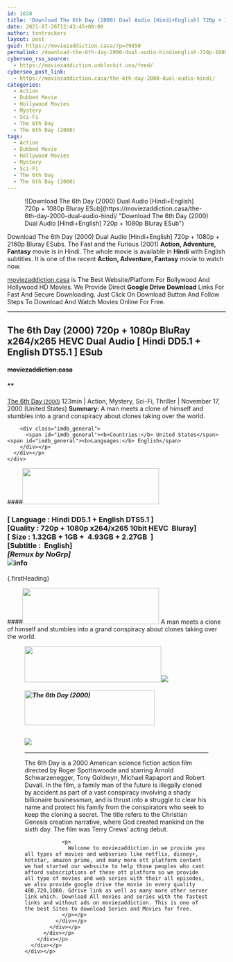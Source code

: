 ```yaml
---
id: 1638
title: 'Download The 6th Day (2000) Dual Audio [Hindi+English] 720p + 1080p Bluray ESub'
date: 2021-07-26T12:43:45+00:00
author: tentrockers
layout: post
guid: https://moviezaddiction.casa/?p=79450
permalink: /download-the-6th-day-2000-dual-audio-hindienglish-720p-1080p-bluray-esub/
cyberseo_rss_source:
  - https://moviezaddiction.unblockit.uno/feed/
cyberseo_post_link:
  - https://moviezaddiction.casa/the-6th-day-2000-dual-audio-hindi/
categories:
  - Action
  - Dubbed Movie
  - Hollywood Movies
  - Mystery
  - Sci-Fi
  - The 6th Day
  - The 6th Day (2000)
tags:
  - Action
  - Dubbed Movie
  - Hollywood Movies
  - Mystery
  - Sci-Fi
  - The 6th Day
  - The 6th Day (2000)
---
```

<figure class="entry-thumbnail">![Download The 6th Day (2000) Dual Audio [Hindi+English] 720p + 1080p Bluray ESub](https://moviezaddiction.casa/the-6th-day-2000-dual-audio-hindi/ "Download The 6th Day (2000) Dual Audio [Hindi+English] 720p + 1080p Bluray ESub") </figure> 

Download The 6th Day (2000) Dual Audio [Hindi+English] 720p + 1080p + 2160p Bluray ESubs. The Fast and the Furious (2001) **Action, Adventure, Fantasy** movie is in Hindi. The whole movie is available in **Hindi** with English subtitles. It is one of the recent **Action, Adventure, Fantasy** movie to watch now.

[moviezaddiction.casa](https://moviezaddiction.casa) is The Best Website/Platform For Bollywood And Hollywood HD Movies. We Provide Direct **Google Drive Download** Links For Fast And Secure Downloading. Just Click On Download Button And Follow Steps To Download And Watch Movies Online For Free.

* * *

## <span>The 6th Day (2000) 720p + 1080p BluRay x264/x265 HEVC Dual Audio [ Hindi DD5.1 + English DTS5.1 ] ESub</span>

#### <span>~~moviezaddiction.casa~~</span>

#### **</p> 

<div class="imdb_container">
  <div>
    <div class="imdb_dark">
      <div class="imdb_right">
        <span id="movie_title"><a href="https://www.imdb.com/title/tt0216216" target="_blank" rel="noopener">The 6th Day<small> (2000)</small></a></span> <span id="genres">123min | Action, Mystery, Sci-Fi, Thriller | November 17, 2000 (United States)</span> <span id="summary"><b>Summary: </b>A man meets a clone of himself and stumbles into a grand conspiracy about clones taking over the world.</span> </p> 
        
        <div class="imdb_general">
          <span id="imdb_general"><b>Countries:</b> United States</span><span id="imdb_general"><b>Languages:</b> English</span>
        </div></p>
      </div></p>
    </div>
  </div>
</div>

</b></h4> 

####<img loading="lazy" class="aligncenter" src="https:///moviezaddiction.casa/wp-content/uploads/2018/02/Media-Info.png?zoom=0.8099999785423279&resize=315%2C83&ssl=1" srcset="https://moviezaddiction.casa//wp-content/uploads/2018/02/Media-Info.png?zoom=0.8999999761581421&resize=315%2C83&ssl=1" width="315" height="83" /> 

### <span><span><strong>[ Language : Hindi DD5.1 + English DTS5.1</strong>&nbsp;]</span><br /><span>[Quality : 720p + 1080p x264/x265 10bit HEVC&nbsp; Bluray]</span><br /><span>[ Size : 1.32<span>G</span>B + 1GB +&nbsp; 4.93<span>GB</span> + 2.27GB&nbsp; ]</span><br /><span>[Subtitle :&nbsp; English]<br /></span></span><span><em>[Remux by NoGrp]<br /></em></span><img src="https://i.imgur.com/AusysgD.png" alt="info" usemap="#workmap" /> </p> 

<map name="workmap">
  <area alt="imdb" coords="0,0,80,40" shape="rect" href="https://www.imdb.com/title/tt0216216/" target="_blank" />
  
  <area alt="youtube" coords="100,0,180,40" shape="rect" href="https://www.youtube.com/watch?v=0VP44dGIi9c" target="_blank" />
</map> {.firstHeading}

####<img loading="lazy" class="aligncenter" src="https://moviezaddiction.casa//wp-content/uploads/2018/02/Plot.jpeg?zoom=0.8099999785423279&resize=315%2C83&ssl=1" srcset="https://moviezaddiction.casa//wp-content/uploads/2018/02/Plot.jpeg?zoom=0.8999999761581421&resize=315%2C83&ssl=1" width="315" height="83" /> <span>A man meets a clone of himself and stumbles into a grand conspiracy about clones taking over the world.</span>

<div class="wp-block-image">
  <figure class="aligncenter is-resized"><img loading="lazy" class="aligncenter" src="https://i1.wp.com/moviezaddiction.casa/wp-content/uploads/2018/02/Screenshots-Button.png?zoom=0.8099999785423279&resize=315%2C83&ssl=1" srcset="https://moviezaddiction.casa//wp-content/uploads/2018/02/Screenshots-Button.png?zoom=0.8999999761581421&resize=315%2C83&ssl=1" width="315" height="83" /><img src="https://1.bp.blogspot.com/-lbbA1kRdenw/YP6n-v2fxZI/AAAAAAAAE9s/ITmfkaq7f-IQ8L6SI6Z6LwwKimB8jDkzwCLcBGAsYHQ/s16000/The%2B6th%2BDay%2B%25282000%2529%2B1080p%2BBluray%2Bx264%2BDual%2BAudio%2B%255B%2BHindi%2BDD5.1%2B%252B%2BEnglish%2BDTS5.1%2B%255D%2BESub%2B4.93GB%2B%255Bwww.MoviezAddiction.casa%255D_s.jpg" /> </p> 
  
  <h4 class="summary_text">
    <em><img loading="lazy" class="aligncenter" src="https://i2.wp.com/moviezaddiction.casa/wp-content/uploads/2018/02/Download-Button-1.png?zoom=0.8099999785423279&resize=300%2C80&ssl=1" srcset="https://i2.wp.com/moviezaddiction.casa/wp-content/uploads/2018/02/Download-Button-1.png?zoom=0.8999999761581421&resize=300%2C80&ssl=1" alt="The 6th Day (2000)" width="300" height="80" /></em>
  </h4>
  
  <h2>
    <img class="aligncenter" src="https://i.imgur.com/Ds7bb.gif" />
  </h2>
  
  <hr />
  
  <div class="mod" data-md="50" data-hveid="250" data-ved="0ahUKEwi-7dnvqo7WAhXLsFQKHTILBKEQkCkI-gEoAzAn">
    <div class="_cgc kno-fb-ctx" data-hveid="251" data-ved="0ahUKEwi-7dnvqo7WAhXLsFQKHTILBKEQziAI-wEoADAn">
      <div class="r-iH9cFH0n0MiE">
        <div class="mod" data-md="50" data-hveid="228" data-ved="0ahUKEwjniJq86tTWAhULK48KHU9mChkQkCkI5AEoBDAh">
          <div class="_cgc kno-fb-ctx" data-hveid="229" data-ved="0ahUKEwjniJq86tTWAhULK48KHU9mChkQziAI5QEoADAh">
            <div class="r-iwKCMzMr_HBQ">
              <div class="overviewContainer ng-star-inserted">
                <p>
                  The 6th Day is a 2000 American science fiction action film directed by Roger Spottiswoode and starring Arnold Schwarzenegger, Tony Goldwyn, Michael Rapaport and Robert Duvall. In the film, a family man of the future is illegally cloned by accident as part of a vast conspiracy involving a shady billionaire businessman, and is thrust into a struggle to clear his name and protect his family from the conspirators who seek to keep the cloning a secret. The title refers to the Christian Genesis creation narrative, where God created mankind on the sixth day. The film was Terry Crews’ acting debut.
                </p>
                
                <p>
                  Welcome to moviezaddiction.in we provide you all types of movies and webseries like netflix, disney+, hotstar, amazon prime, and many more ott platform content we had started our webssite to help those peoples who cant afford subscriptions of these ott platform so we provide all type of movies and web series with their all episodes, we also provide google drive the movie in every quality 480,720,1080. Gdrive link as well as many more other server link which. Download All movies and series with the fastest links and without ads on moviezaddiction. This is one of the best Sites to download Series and Movies for free.
                </p></p>
              </div></p>
            </div></p>
          </div></p>
        </div></p>
      </div></p>
    </div></p>
  </div></figure>
</div>